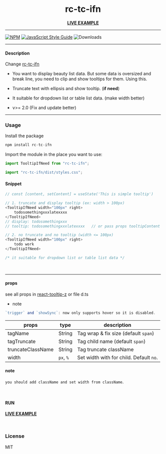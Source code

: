 <div align="center">
    <h1>rc-tc-ifn</h1>
    <b><a href="https://codesandbox.io/s/nblgi">LIVE EXAMPLE</a></b>
</div>

---

[![NPM](https://img.shields.io/npm/v/rc-tc-ifn.svg)](https://www.npmjs.com/package/rc-tc-ifn)
[![JavaScript Style Guide](https://img.shields.io/badge/code_style-standard-brightgreen.svg)](https://standardjs.com)
![Downloads](https://img.shields.io/npm/dt/rc-tc-ifn.svg)

---

#### Description
Change [rc-tc-ifn](https://www.npmjs.com/package/rc-tc-ifn)

+ You want to display beauty list data. But some data is oversized and break line, you need to clip and show tooltips for them. Using this.

+ Truncate text with ellipsis and show tooltip. (<b>if need</b>)

+ It suitable for dropdown list or table list data. (make width better)

+ v>= 2.0 (Fix and update better)


---
### Usage

Install the package

```js
npm install rc-tc-ifn
```

Import the module in the place you want to use:
```js
import TooltipIfNeed from "rc-tc-ifn";

import "rc-tc-ifn/dist/styles.css";

```

#### Snippet

```js
// const [content, setContent] = useState('This is simple tooltip')

// 1. truncate and display tooltip (ex: width > 100px)
<TooltipIfNeed width="100px" right>
    todosomethingxxxlatexxxx
</TooltipIfNeed>
// display: todosomethingxxx
// tooltip: todosomethingxxxlatexxxx   // or pass props tooltipContent
```

```js
// 2. no truncate and no tooltip (width <= 100px)
<TooltipIfNeed width="100px" right>
    todo work
</TooltipIfNeed>

/* it suitable for dropdown list or table list data */
```

<br />

---

#### props

see all props in [react-tooltip-z](https://www.npmjs.com/package/react-tooltip-z) or file d.ts

+ note

```js
`trigger` and `showSync`: now only supports hover so it is disabled.
```

| props                | type                          | description                                                                |
|----------------------|-------------------------------|----------------------------------------------------------------------------|
| tagName              | String                        | Tag wrap & fix size (default `span`)                                       |
| tagTruncate          | String                        | Tag child name (default `span`)                                            |
| truncateClassName    | String                        | Tag truncate className                                                     |
| width                | `px`, `%`                     | Set width with for child. Default `no`.                                    |

#### note
`you should add className and set width from className`.

<br />

#### RUN

<b><a href="https://codesandbox.io/s/nblgi">LIVE EXAMPLE</a></b>

<br />

### License

MIT
